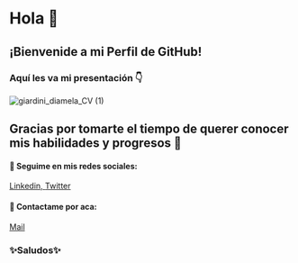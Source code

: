 # Hola 👋 

## ¡Bienvenide a mi Perfil de GitHub!

### Aquí les va mi presentación 👇

![giardini_diamela_CV (1)](https://user-images.githubusercontent.com/73135153/172748168-fa7895ae-af1c-4e7f-89ee-f2ae8e4531f0.png)



## Gracias por tomarte el tiempo de querer conocer mis habilidades y progresos 💜
#### 📌 Seguime en mis redes sociales:
[Linkedin, ](https://www.linkedin.com/in/diamelagiardini/)
[Twitter](https://twitter.com/diame_gi)

#### 📌 Contactame por aca:
[Mail](mailto:giardinidiamela@gmail.com) 

### ✨Saludos✨


